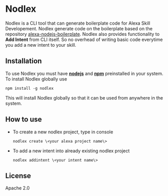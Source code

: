 # Nodlex

Nodlex is a CLI tool that can generate boilerplate code for Alexa Skill Developement. Nodlex generate code on the boilerplate based on the repository [alexa-nodejs-boilerplate](https://github.com/as-ajitsingh/alexa-nodejs-boilerplate.git). Nodlex also provides functionality to **Add Intent** from CLI itself. So no overhead of writing basic code everytime you add a new intent to your skill. 

## Installation
  
 To use Nodlex you must have [**nodejs**](https://nodejs.org/) and [**npm**](https://nodejs.org/) preinstalled in your system. To install Nodlex globally use 

   `npm install -g nodlex`

This will install Nodlex globally so that it can be used from anywhere in the system.

## How to use

 - To create a new nodlex project, type in console  

    `nodlex create \<your alexa project name\>`

 - To add a new intent into already existing nodlex project

    `nodlex addintent \<your intent name\>`

## License

Apache 2.0